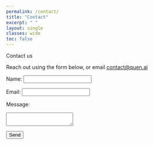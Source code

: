 ```yaml
---
permalink: /contact/
title: "Contact"
excerpt: " "
layout: single
classes: wide
toc: false
---
```


Contact us  

Reach out using the form below, or email contact@quen.ai  

<form action="https://formspree.io/your-email@example.com" method="POST">
  <label for="name">Name:</label>
  <input type="text" id="name" name="name" required>
  
  <label for="email">Email:</label>
  <input type="email" id="email" name="email" required>
  
  <label for="message">Message:</label>
  <textarea id="message" name="message" required></textarea>
  
  <button type="submit">Send</button>
</form>